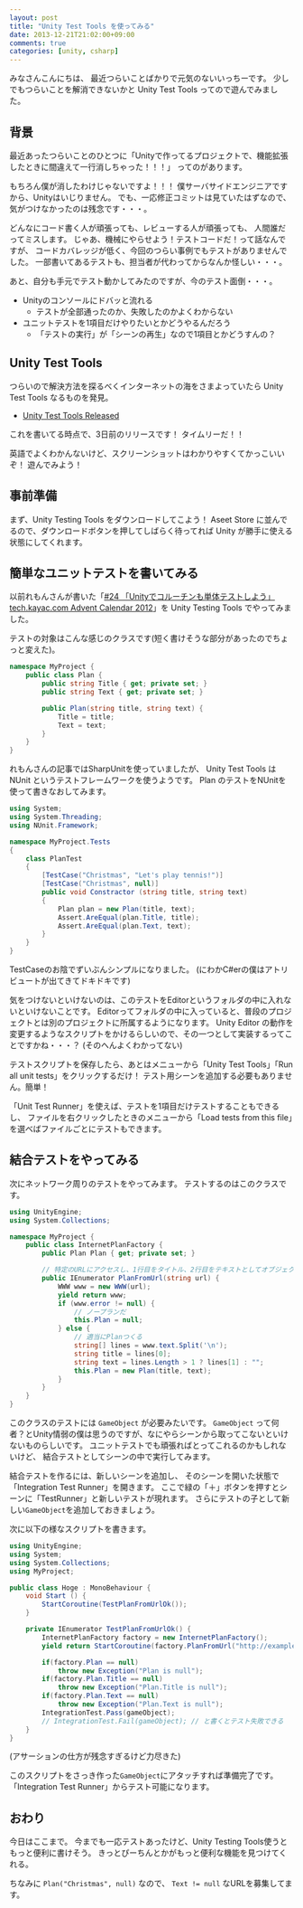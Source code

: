 ```yaml
---
layout: post
title: "Unity Test Tools を使ってみる"
date: 2013-12-21T21:02:00+09:00
comments: true
categories: [unity, csharp]
---
```


みなさんこんにちは、
最近つらいことばかりで元気のないいっちーです。
少しでもつらいことを解消できないかと Unity Test Tools ってので遊んでみました。

<!-- More -->

## 背景

最近あったつらいことのひとつに「Unityで作ってるプロジェクトで、機能拡張したときに間違えて一行消しちゃった！！！」
ってのがあります。

もちろん僕が消したわけじゃないですよ！！！
僕サーバサイドエンジニアですから、Unityはいじりません。
でも、一応修正コミットは見ていたはずなので、気がつけなかったのは残念です・・・。

どんなにコード書く人が頑張っても、レビューする人が頑張っても、
人間誰だってミスします。
じゃあ、機械にやらせよう！テストコードだ！って話なんですが、
コードカバレッジが低く、今回のつらい事例でもテストがありませんでした。
一部書いてあるテストも、担当者が代わってからなんか怪しい・・・。

あと、自分も手元でテスト動かしてみたのですが、今のテスト面倒・・・。

- Unityのコンソールにドバッと流れる
  - テストが全部通ったのか、失敗したのかよくわからない
- ユニットテストを1項目だけやりたいとかどうやるんだろう
  - 「テストの実行」が「シーンの再生」なので1項目とかどうすんの？


## Unity Test Tools

つらいので解決方法を探るべくインターネットの海をさまよっていたら Unity Test Tools なるものを発見。

- [Unity Test Tools Released](http://blogs.unity3d.com/2013/12/18/unity-test-tools-released/)

これを書いてる時点で、3日前のリリースです！
タイムリーだ！！

英語でよくわかんないけど、スクリーンショットはわかりやすくてかっこいいぞ！
遊んでみよう！


## 事前準備

まず、Unity Testing Tools をダウンロードしてこよう！
Aseet Store に並んでるので、ダウンロードボタンを押してしばらく待ってれば Unity が勝手に使える状態にしてくれます。


## 簡単なユニットテストを書いてみる

以前れもんさんが書いた「[#24 「Unityでコルーチンも単体テストしよう」 tech.kayac.com Advent Calendar 2012](http://tech.kayac.com/archive/merry_christmas_2012.html)」を
Unity Testing Tools でやってみました。

テストの対象はこんな感じのクラスです(短く書けそうな部分があったのでちょっと変えた)。

``` csharp
namespace MyProject {
    public class Plan {
        public string Title { get; private set; }
        public string Text { get; private set; }

        public Plan(string title, string text) {
            Title = title;
            Text = text;
        }
    }
}
```

れもんさんの記事ではSharpUnitを使っていましたが、
Unity Test Tools は NUnit というテストフレームワークを使うようです。
Plan のテストをNUnitを使って書きなおしてみます。

``` csharp
using System;
using System.Threading;
using NUnit.Framework;

namespace MyProject.Tests
{
    class PlanTest
    {
        [TestCase("Christmas", "Let's play tennis!")]
        [TestCase("Christmas", null)]
        public void Constractor (string title, string text)
        {
            Plan plan = new Plan(title, text);
            Assert.AreEqual(plan.Title, title);
            Assert.AreEqual(plan.Text, text);
        }
    }
}
```

TestCaseのお陰でずいぶんシンプルになりました。
(にわかC#erの僕はアトリビュートが出てきてドキドキです)

気をつけないといけないのは、このテストをEditorというフォルダの中に入れないといけないことです。
Editorってフォルダの中に入っていると、普段のプロジェクトとは別のプロジェクトに所属するようになります。
Unity Editor の動作を変更するようなスクリプトをかけるらしいので、その一つとして実装するってことですかね・・・？
(そのへんよくわかってない)

テストスクリプトを保存したら、あとはメニューから「Unity Test Tools」「Run all unit tests」をクリックするだけ！
テスト用シーンを追加する必要もありません。簡単！

「Unit Test Runner」を使えば、テストを1項目だけテストすることもできるし、
ファイルを右クリックしたときのメニューから「Load tests from this file」を選べばファイルごとにテストもできます。


## 結合テストをやってみる

次にネットワーク周りのテストをやってみます。
テストするのはこのクラスです。

``` csharp
using UnityEngine;
using System.Collections;

namespace MyProject {
    public class InternetPlanFactory {
        public Plan Plan { get; private set; }

        // 特定のURLにアクセスし、1行目をタイトル、2行目をテキストとしてオブジェクトを生成
        public IEnumerator PlanFromUrl(string url) {
            WWW www = new WWW(url);
            yield return www;
            if (www.error != null) {
                // ノープランだ
                this.Plan = null;
            } else {
                // 適当にPlanつくる
                string[] lines = www.text.Split('\n');
                string title = lines[0];
                string text = lines.Length > 1 ? lines[1] : "";
                this.Plan = new Plan(title, text);
            }
        }
    }
}
```

このクラスのテストには `GameObject` が必要みたいです。
`GameObject` って何者？とUnity情弱の僕は思うのですが、なにやらシーンから取ってこないといけないものらしいです。
ユニットテストでも頑張ればとってこれるのかもしれないけど、
結合テストとしてシーンの中で実行してみます。

結合テストを作るには、新しいシーンを追加し、
そのシーンを開いた状態で「Integration Test Runner」を開きます。
ここで緑の「＋」ボタンを押すとシーンに「TestRunner」と新しいテストが現れます。
さらにテストの子として新しい`GameObject`を追加しておきましょう。


次に以下の様なスクリプトを書きます。

``` csharp
using UnityEngine;
using System;
using System.Collections;
using MyProject;

public class Hoge : MonoBehaviour {
    void Start () {
        StartCoroutine(TestPlanFromUrlOk());
    }

    private IEnumerator TestPlanFromUrlOk() {
        InternetPlanFactory factory = new InternetPlanFactory();
        yield return StartCoroutine(factory.PlanFromUrl("http://example.com"));

        if(factory.Plan == null)
            throw new Exception("Plan is null");
        if(factory.Plan.Title == null)
            throw new Exception("Plan.Title is null");
        if(factory.Plan.Text == null)
            throw new Exception("Plan.Text is null");
        IntegrationTest.Pass(gameObject);
        // IntegrationTest.Fail(gameObject); // と書くとテスト失敗できる
    }
}
```

(アサーションの仕方が残念すぎるけど力尽きた)

このスクリプトをさっき作った`GameObject`にアタッチすれば準備完了です。
「Integration Test Runner」からテスト可能になります。


## おわり

今日はここまで。
今までも一応テストあったけど、Unity Testing Tools使うともっと便利に書けそう。
きっとぴーちんとかがもっと便利な機能を見つけてくれる。

ちなみに `Plan("Christmas", null)` なので、
`Text != null` なURLを募集してます。
